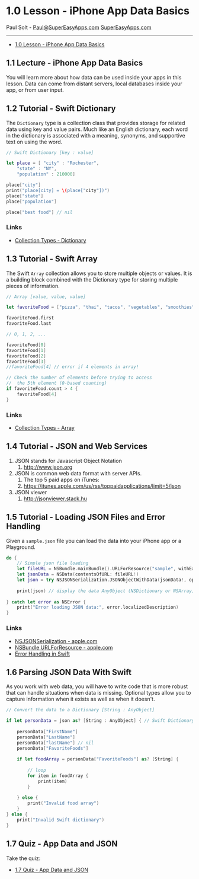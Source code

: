 # 1.0 Lesson - iPhone App Data Basics #

Paul Solt - [Paul@SuperEasyApps.com](mailto:Paul@SuperEasyApps.com)
[SuperEasyApps.com](http://SuperEasyApps.com)

-----

* [1.0 Lesson - iPhone App Data Basics](http://courses.supereasyapps.com/courses/chapter-3-super-easy-app-data/lectures/896986)


## 1.1 Lecture - iPhone App Data Basics ##

You will learn more about how data can be used inside your apps in this lesson. Data can come from distant servers, local databases inside your app, or from user input.

## 1.2 Tutorial - Swift Dictionary ##

The `Dictionary` type is a collection class that provides storage for related data using key and value pairs. Much like an English dictionary, each word in the dictionary is associated with a meaning, synonyms, and supportive text on using the word.

```swift
// Swift Dictionary [key : value]

let place = [ "city" : "Rochester",
	"state" : "NY",
	"population" : 210000]

place["city"]
print("place[city] = \(place["city"])")
place["state"]
place["population"]

place["best food"] // nil
```

### Links ###

* [Collection Types - Dictionary](https://developer.apple.com/library/ios/documentation/Swift/Conceptual/Swift_Programming_Language/CollectionTypes.html) 

## 1.3 Tutorial - Swift Array ##

The Swift `Array` collection allows you to store multiple objects or values. It is a building block combined with the Dictionary type for storing multiple pieces of information.

```swift
// Array [value, value, value]

let favoriteFood = ["pizza", "thai", "tacos", "vegetables", "smoothies"]

favoriteFood.first
favoriteFood.last

// 0, 1, 2, ...

favoriteFood[0]
favoriteFood[1]
favoriteFood[2]
favoriteFood[3]
//favoriteFood[4] // error if 4 elements in array!

// Check the number of elements before trying to access
//  the 5th element (0-based counting)
if favoriteFood.count > 4 {
	favoriteFood[4]
}
```

### Links ###

* [Collection Types - Array](https://developer.apple.com/library/ios/documentation/Swift/Conceptual/Swift_Programming_Language/CollectionTypes.html) 


## 1.4 Tutorial - JSON and Web Services ##

1. JSON stands for Javascript Object Notation
	1. <http://www.json.org>
2. JSON is common web data format with server APIs. 
	1. The top 5 paid apps on iTunes: 
	2. <https://itunes.apple.com/us/rss/toppaidapplications/limit=5/json>
3. JSON viewer
	1. <http://jsonviewer.stack.hu>

## 1.5 Tutorial - Loading JSON Files and Error Handling ##

Given a `sample.json` file you can load the data into your iPhone app or a Playground.

```swift
do {
	// Simple json file loading
	let fileURL = NSBundle.mainBundle().URLForResource("sample", withExtension: "json")
	let jsonData = NSData(contentsOfURL: fileURL!)
	let json = try NSJSONSerialization.JSONObjectWithData(jsonData!, options: [])
	
	print(json) // display the data AnyObject (NSDictionary or NSArray)
	    
} catch let error as NSError {
    print("Error loading JSON data:", error.localizedDescription)
}
```

### Links ###

* [NSJSONSerialization - apple.com](https://developer.apple.com/library/ios/documentation/Foundation/Reference/NSJSONSerialization_Class/)
* [NSBundle URLForResource - apple.com](https://developer.apple.com/library/ios/documentation/Cocoa/Reference/Foundation/Classes/NSBundle_Class/#//apple_ref/occ/instm/NSBundle/URLForResource:withExtension:)
* [Error Handling in Swift](https://developer.apple.com/library/ios/documentation/Swift/Conceptual/Swift_Programming_Language/ErrorHandling.html)

## 1.6 Parsing JSON Data With Swift ##

As you work with web data, you will have to write code that is more robust that can handle situations when data is missing. Optional types allow you to capture information when it exists as well as when it doesn't.

```swift
// Convert the data to a Dictionary [String : AnyObject]

if let personData = json as? [String : AnyObject] { // Swift Dictionary
	
	personData["FirstName"]
	personData["LastName"]
	personData["lastName"] // nil
	personData["FavoriteFoods"]
	
	if let foodArray = personData["FavoriteFoods"] as? [String] {
		
		// loop
		for item in foodArray {
			print(item)
		}
		
	} else {
		print("Invalid food array")
	}
} else {
	print("Invalid Swift dictionary")
}
```

## 1.7 Quiz - App Data and JSON ##

Take the quiz:

* [1.7 Quiz - App Data and JSON](http://courses.supereasyapps.com/courses/chapter-3-super-easy-app-data/lectures/898900#/questions/1)



